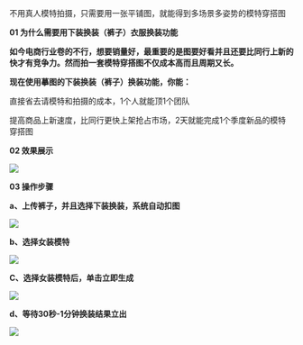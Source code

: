 <font style="color:rgb(31, 31, 31);">不用真人模特拍摄，只需要用一张平铺图，就能得到多场景多姿势的模特穿搭图</font>

**<font style="color:rgb(31, 31, 31);">01 为什么需要用下装换装（裤子）衣服换装功能</font>**

**<font style="color:rgb(31, 31, 31);">如今电商行业卷的不行，想要销量好，最重要的是图要好看并且还要比同行上新的快才有竞争力。然而拍一套模特穿搭图不仅成本高而且周期又长。</font>**

**<font style="color:rgb(31, 31, 31);">现在使用摹图的下装换装（裤子）换装功能，你能：</font>**

**<font style="color:rgb(31, 31, 31);">     </font>**<font style="color:rgb(31, 31, 31);">直接省去请模特和拍摄的成本，1个人就能顶1个团队</font>

<font style="color:rgb(31, 31, 31);">     提高商品上新速度，比同行更快上架抢占市场，2天就能完成1个季度新品的模特穿搭图</font>

**<font style="color:rgb(31, 31, 31);">02 效果展示</font>**

![](https://cdn.nlark.com/yuque/0/2024/png/12434197/1730861926239-2425d70f-11b7-440f-ad54-dde6a40dbf29.png)

**<font style="color:rgb(31, 31, 31);">03 操作步骤</font>**

**<font style="color:rgb(31, 31, 31);">    a、上传裤子，并且选择下装换装，系统自动扣图</font>**

![](https://cdn.nlark.com/yuque/0/2024/png/12434197/1730862024151-7373ecb4-3dfe-47f7-b1f2-ca7f3271500d.png)

**<font style="color:rgb(31, 31, 31);">    b、选择女装模特</font>**

![](https://cdn.nlark.com/yuque/0/2024/png/12434197/1730862056393-126d71fc-08af-4e11-a2a1-ad78f5804dd1.png)

**<font style="color:rgb(31, 31, 31);">   C、选择女装模特后，单击立即生成</font>**

![](https://cdn.nlark.com/yuque/0/2024/png/12434197/1730862088198-0c8fa89c-ee45-44c4-a0e8-e4c970947e89.png)

**<font style="color:rgb(31, 31, 31);"> d、等待30秒-1分钟换装结果立出</font>**

![](https://cdn.nlark.com/yuque/0/2024/png/12434197/1730862151078-fa1cf03c-b111-44ee-86c1-5c18dc748c1d.png)

